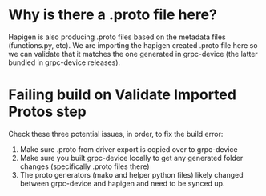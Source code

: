 # Why is there a .proto file here?

Hapigen is also producing .proto files based on the metadata files (functions.py, etc). We are importing the hapigen created
.proto file here so we can validate that it matches the one generated in grpc-device (the latter bundled in grpc-device releases).

# Failing build on Validate Imported Protos step

Check these three potential issues, in order, to fix the build error:

1. Make sure .proto from driver export is copied over to grpc-device
2. Make sure you built grpc-device locally to get any generated folder changes (specifically .proto files there)
3. The proto generators (mako and helper python files) likely changed between grpc-device and hapigen and need to be synced up. 
